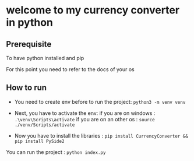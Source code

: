 # welcome to my currency converter in python

## Prerequisite
To have python installed and pip

For this point you need to refer to the docs of your os

## How to run 
- You need to create env before to run  the project:
`python3 -m venv venv`

- Next, you have to activate the env:
if you are on windows :  `.\venv\Scripts\activate`
if you are on an other os :  `source ./venv/Scripts/activate`

- Now you have to install the libraries :
`pip install CurrencyConverter && pip install PySide2`

You can run the project :
`python index.py`